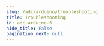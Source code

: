 ```yaml
---
slug: /adc/arduino/troubleshooting 
title: Troubleshooting
id: adc-arduino-5 
hide_title: False
pagination_next: null
---
```

